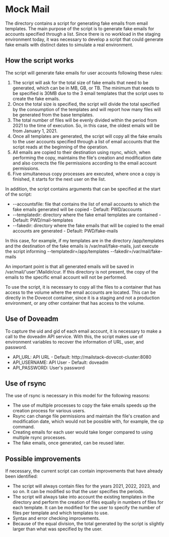# Mock Mail

The directory contains a script for generating fake emails from email templates. The main purpose of the script is to generate fake emails for accounts specified through a list. Since there is no workload in the staging environment today, it was necessary to develop a script that could generate fake emails with distinct dates to simulate a real environment.

## How the script works

The script will generate fake emails for user accounts following these rules:

1) The script will ask for the total size of fake emails that need to be generated, which can be in MB, GB, or TB. The minimum that needs to be specified is 30MB due to the 3 email templates that the script uses to create the fake emails.
2) Once the total size is specified, the script will divide the total specified by the consumption of the templates and will report how many files will be generated from the base templates.
3) The total number of files will be evenly divided within the period from 2021 to the time of execution. So, in this case, the oldest emails will be from January 1, 2021.
4) Once all templates are generated, the script will copy all the fake emails to the user accounts specified through a list of email accounts that the script reads at the beginning of the operation.
5) All emails are copied to their destination using rsync, which, when performing the copy, maintains the file's creation and modification date and also corrects the file permissions according to the email account permissions.
6) Five simultaneous copy processes are executed, where once a copy is finished, it starts for the next user on the list.

In addition, the script contains arguments that can be specified at the start of the script:

- --accountsfile: file that contains the list of email accounts to which the fake emails generated will be copied - Default: PWD/accounts
- --templatedir: directory where the fake email templates are contained - Default: PWD/mail-templates
- --fakedir: directory where the fake emails that will be copied to the email accounts are generated - Default: PWD/fake-mails

In this case, for example, if my templates are in the directory /app/templates and the destination of the fake emails is /var/mail/fake-mails, just execute the script informing --templatedir=/app/templates --fakedir=/var/mail/fake-mails

An important point is that all generated emails will be saved in /var/mail/'user'/Maildir/cur. If this directory is not present, the copy of the emails to the specific email account will not be performed.

To use the script, it is necessary to copy all the files to a container that has access to the volume where the email accounts are located. This can be directly in the Dovecot container, since it is a staging and not a production environment, or any other container that has access to the volume.

## Use of Doveadm

To capture the uid and gid of each email account, it is necessary to make a call to the doveadm API service. With this, the script makes use of environment variables to recover the information of URL, user, and password.

- API_URL: API URL - Default: http://mailstack-dovecot-cluster:8080
- API_USERNAME: API User - Default: doveadm
- API_PASSWORD: User's password

## Use of rsync

The use of rsync is necessary in this model for the following reasons:

- The use of multiple processes to copy the fake emails speeds up the creation process for various users.
- Rsync can change file permissions and maintain the file's creation and modification date, which would not be possible with, for example, the cp command.
- Creating emails for each user would take longer compared to using multiple rsync processes.
- The fake emails, once generated, can be reused later.

## Possible improvements

If necessary, the current script can contain improvements that have already been identified:

- The script will always contain files for the years 2021, 2022, 2023, and so on. It can be modified so that the user specifies the periods.
- The script will always take into account the existing templates in the directory and perform the creation of files equally in numbers of files for each template. It can be modified for the user to specify the number of files per template and which templates to use.
- Syntax and error checking improvements.
- Because of the equal division, the total generated by the script is slightly larger than what was specified by the user.